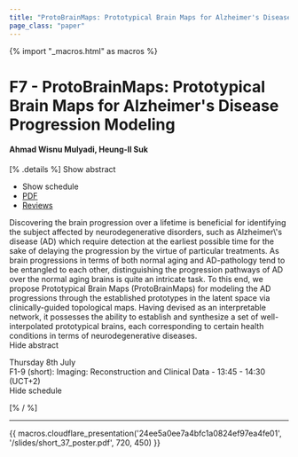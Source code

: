 ```yaml
---
title: "ProtoBrainMaps: Prototypical Brain Maps for Alzheimer's Disease Progression Modeling"
page_class: "paper"
---
```


{% import "_macros.html" as macros %}

# F7 - ProtoBrainMaps: Prototypical Brain Maps for Alzheimer's Disease Progression Modeling

#### Ahmad Wisnu Mulyadi, Heung-Il Suk

[% .details %]
<a class="toggle_visibility" data-selector=".abstract" data-level="3">Show abstract</a>
- <a class="toggle_visibility" data-selector=".schedule" data-level="3">Show schedule</a>
- <a href="https://openreview.net/pdf?id=O9EWFKXcXTU">PDF</a>
- <a href="https://openreview.net/forum?id=O9EWFKXcXTU">Reviews</a>

<p>
    <span class="abstract">
        Discovering the brain progression over a lifetime is beneficial for identifying the subject affected by neurodegenerative disorders, such as Alzheimer\'s disease (AD) which require detection at the earliest possible time for the sake of delaying the progression by the virtue of particular treatments. As brain progressions in terms of both normal aging and AD-pathology tend to be entangled to each other, distinguishing the progression pathways of AD over the normal aging brains is quite an intricate task. To this end, we propose Prototypical Brain Maps (ProtoBrainMaps) for modeling the AD progressions through the established prototypes in the latent space via clinically-guided topological maps. Having devised as an interpretable network, it possesses the ability to establish and synthesize a set of well-interpolated prototypical brains, each corresponding to certain health conditions in terms of neurodegenerative diseases. 
        <br>
        <span class="actions"><a class="toggle_visibility" data-level="2">Hide abstract</a></span>
    </span>
</p>

<p>
    <span class="schedule">
         Thursday 8th July<br>F1-9 (short): Imaging: Reconstruction and Clinical Data - 13:45 - 14:30 (UCT+2)
        <br>
        <span class="actions"><a class="toggle_visibility" data-level="2">Hide schedule</a></span>
    </span>
</p>

[% / %]


---

{{ macros.cloudflare_presentation('24ee5a0ee7a4bfc1a0824ef97ea4fe01', '/slides/short_37_poster.pdf', 720, 450) }}
